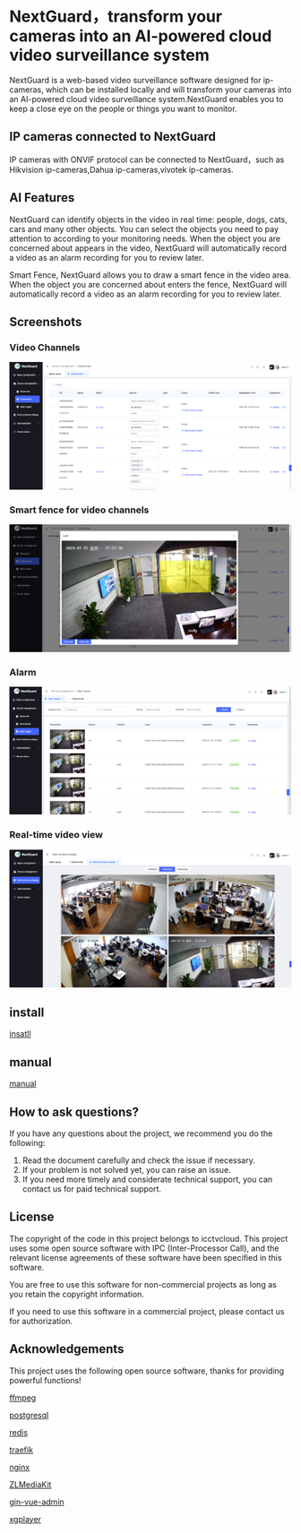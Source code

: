 # NextGuard，transform your cameras into an AI-powered cloud video surveillance system

NextGuard is a web-based video surveillance software designed for ip-cameras, which can be installed locally and will transform your cameras into an AI-powered cloud video surveillance system.NextGuard enables you to keep a close eye on the people or things you want to monitor.

## IP cameras connected to NextGuard

IP cameras with ONVIF protocol can be connected to NextGuard，such as Hikvision ip-cameras,Dahua ip-cameras,vivotek ip-cameras.

## AI Features

NextGuard can identify objects in the video in real time: people, dogs, cats, cars and many other objects. You can select the objects you need to pay attention to according to your monitoring needs. When the object you are concerned about appears in the video, NextGuard will automatically record a video as an alarm recording for you to review later.

Smart Fence, NextGuard allows you to draw a smart fence in the video area. When the object you are concerned about enters the fence, NextGuard will automatically record a video as an alarm recording for you to review later.

## Screenshots

### Video Channels
![video channels](./snapshot/channel_1.en.png)

### Smart fence for video channels
![Smart fence for video channels](./snapshot/channel_2.en.png)

### Alarm
![alarm](./snapshot/alarm.en.png)

### Real-time video view
![Real-time video view](./snapshot/realview.en.png)

## install

[insatll](./install.en.md)

## manual

[manual](./manual.en.md)

## How to ask questions?

If you have any questions about the project, we recommend you do the following:

1. Read the document carefully and check the issue if necessary.
2. If your problem is not solved yet, you can raise an issue.
3. If you need more timely and considerate technical support, you can contact us for paid technical support.

## License

The copyright of the code in this project belongs to icctvcloud. This project uses some open source software with IPC (Inter-Processor Call), and the relevant license agreements of these software have been specified in this software.

You are free to use this software for non-commercial projects as long as you retain the copyright information. 

If you need to use this software in a commercial project, please contact us for authorization.

## Acknowledgements

This project uses the following open source software, thanks for providing powerful functions!

[ffmpeg](https://ffmpeg.org/)
 
[postgresql](https://www.postgresql.org)

[redis](https://redis.io/)

[traefik](https://github.com/traefik/traefik)

[nginx](https://nginx.org/)

[ZLMediaKit](https://github.com/ZLMediaKit/ZLMediaKit)

[gin-vue-admin](https://github.com/flipped-aurora/gin-vue-admin)

[xgplayer](https://github.com/bytedance/xgplayer)

